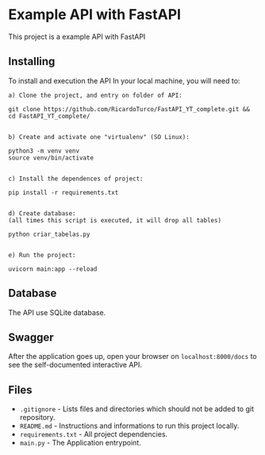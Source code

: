 # Example API with FastAPI

This project is a example API with FastAPI

## Installing

To install and execution the API In your local machine, you will need to:

```
a) Clone the project, and entry on folder of API:

git clone https://github.com/RicardoTurco/FastAPI_YT_complete.git && cd FastAPI_YT_complete/


b) Create and activate one "virtualenv" (SO Linux):

python3 -m venv venv
source venv/bin/activate


c) Install the dependences of project:

pip install -r requirements.txt


d) Create database:
(all times this script is executed, it will drop all tables)

python criar_tabelas.py


e) Run the project:

uvicorn main:app --reload
```

## Database

The API use SQLite database.


## Swagger

After the application goes up, open your browser on `localhost:8000/docs` to see the self-documented interactive API.


## Files

* `.gitignore` - Lists files and directories which should not be added to git repository.
* `README.md` - Instructions and informations to run this project locally.
* `requirements.txt` - All project dependencies.
* `main.py` - The Application entrypoint.